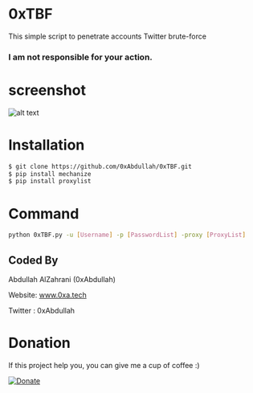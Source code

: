# 0xTBF
This simple script to penetrate accounts Twitter brute-force
### I am not responsible for your action.
# screenshot
![alt text](https://github.com/0xAbdullah/0xTBF/blob/master/Screenshot.png)
# Installation
```bash
$ git clone https://github.com/0xAbdullah/0xTBF.git
$ pip install mechanize
$ pip install proxylist
```
# Command
```bash
python 0xTBF.py -u [Username] -p [PasswordList] -proxy [ProxyList]
```
## Coded By
Abdullah AlZahrani (0xAbdullah)

Website: www.0xa.tech

Twitter : 0xAbdullah
# Donation
If this project help you, you can give me a cup of coffee :)

[![Donate](https://img.shields.io/badge/Donate-PayPal-green.svg)](https://www.paypal.me/0xAbdullah/5)
